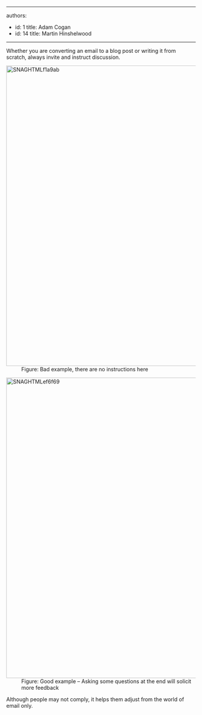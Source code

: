 

---
authors:
  - id: 1
    title: Adam Cogan
  - id: 14
    title: Martin Hinshelwood
---




<span class='intro'> Whether​ you are converting an email to a blog post or writing it from scratch, always invite and instruct discussion. 
<br> </span>

<dl class="badImage"><dt><img title="SNAGHTMLf1a9ab" alt="SNAGHTMLf1a9ab" src="/PublishingImages/RulesBloggingFeedbackBad.jpg" border="0" style="width&#58;800px;" /></dt><dd>Figure&#58; Bad example, there are no instructions here</dd></dl><dl class="goodImage"><dt><img title="SNAGHTMLef6f69" alt="SNAGHTMLef6f69" src="/PublishingImages/RulesBloggingFeedbackGood.jpg" border="0" style="width&#58;800px;" /></dt><dd>Figure&#58; Good example&#160;– Asking some questions at the end will solicit more feedback</dd></dl> 
<p>Although people may not comply, it helps them adjust from the world of email only.</p>


